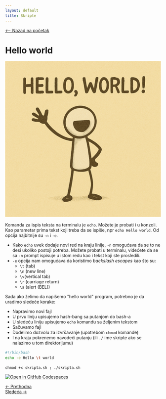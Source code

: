 ```yaml
---
layout: default
title: Skripte
---
```


<link rel="stylesheet" href="/UNIX-beginner-course/assets/css/custom.css">

 
<script>
  window.dataLayer = window.dataLayer || [];
  function gtag(){dataLayer.push(arguments);}
  gtag('js', new Date());
  gtag('config', 'G-Q6NY1G1P9S');
</script>
<script defer data-domain="dianasantavec.github.io/unix-beginner-course" src="https://plausible.io/js/script.outbound-links.tagged-events.js"></script>

<div style="margin-bottom: 1em;">
  <a href="/UNIX-beginner-course/" class="button-nav">⟵ Nazad na početak</a>
</div>

# Hello world

![hello world](../assets/diagrams/hello_world.png)

Komanda za ispis teksta na terminalu je `echo`. Možete je probati i u konzoli. Kao parametar prima tekst koji treba da se ispiše, npr `echo Hello world`. Od opcija najbitnije su `-n` i `-e`.
  * Kako `echo` uvek dodaje novi red na kraju linije, `-n` omogućava da se to ne desi ukoliko postoji potreba. Možete probati u terminalu, videćete da se sa `-n` prompt ispisuje u istom redu kao i tekst koji ste prosledili.  
  * `-e` opcija nam omogućava da koristimo *backslash escapes* kao što su:
    - `\t` (tab)
    - `\n` (new line)
    - `\v`(vertical tab)
    - `\r` (carriage return)
    - `\a` (alert (BEL))

Sada ako želimo da napišemo "hello world" program, potrebno je da uradimo sledeće korake:
  * Napravimo novi fajl
  * U prvu liniju upisujemo hash-bang sa putanjom do bash-a
  * U sledeću liniju upisujemo `echo` komandu sa željenim tekstom
  * Sačuvamo fajl
  * Dodelimo dozvolu za izvršavanje (upotrebom `chmod` komande)
  * I na kraju pokrenemo navodeći putanju (ili `./` ime skripte ako se nalazimo u tom direktorijumu)

```bash
#!/bin/bash
echo -e Hello \t world
```
```chmod +x skripta.sh ; ./skripta.sh```

[![Open in GitHub Codespaces](https://github.com/codespaces/badge.svg)](https://github.com/codespaces/new/?repo=dianasantavec/UNIX-beginner-course&devcontainer_path=.devcontainer/devcontainer.json)

<div class="nav-buttons-wrapper">
  <div class="nav-left">
    <a href="6_2-pisanje_prazne_skripte.html" class="button-nav">← Prethodna</a>
  </div>
  <div class="nav-right">
    <a href="6_4-promena_direktorijuma.html" class="button-nav">Sledeća →</a>
  </div>
</div>